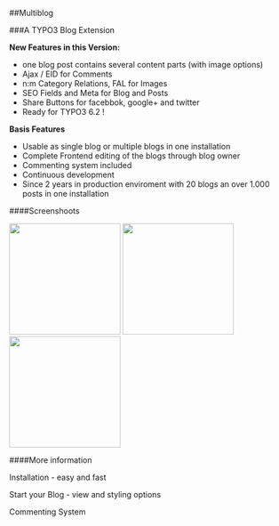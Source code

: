 ##Multiblog


###A TYPO3 Blog Extension


**New Features in this Version:**
* one blog post contains several content parts (with image options)
* Ajax / EID for Comments
* n:m Category Relations, FAL for Images
* SEO Fields and Meta for Blog and Posts
* Share Buttons for facebbok, google+ and twitter
* Ready for TYPO3 6.2 !

**Basis Features**
* Usable as single blog or multiple blogs in one installation
* Complete Frontend editing of the blogs through blog owner
* Commenting system included
* Continuous development
* Since 2 years in production enviroment with 20 blogs an over 1.000 posts in one installation


####Screenshoots

  <img src="https://raw.github.com/klaus-ger/multiblog/master/Documentation/singleview.png" width="200px">
  <img src="https://raw.github.com/klaus-ger/multiblog/master/Documentation/backendediting1.png" width="200px">
  <img src="https://raw.github.com/klaus-ger/multiblog/master/Documentation/backendediting2.png" width="200px">


####More information
<p>Installation - easy and fast</p>
<p>Start your Blog - view and styling options</p>
<p>Commenting System</p>
<p></p>
<p></p>
